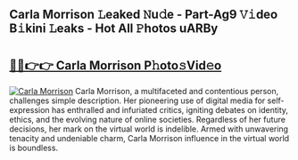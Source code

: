 ## Carla Morrison 𝙻eaked 𝙽u𝚍e - Part-Ag9 𝚅𝚒deo B𝚒kini 𝙻eaks - Hot All 𝙿hotos uARBy

# <h2><a href="http://ld48oo1.urlbe.top/?page=Carla+Morrison">🔗🔗👉👉 Carla Morrison P𝚑oto𝚜Vid𝚎o</a></h2>

[![Carla Morrison](https://i.imgur.com/eBuTRDB.gif)](http://ld48oo1.urlbe.top/?page=Carla+Morrison)
Carla Morrison, a multifaceted and contentious person, challenges simple description. Her pioneering use of digital media for self-expression has enthralled and infuriated critics, igniting debates on identity, ethics, and the evolving nature of online societies. Regardless of her future decisions, her mark on the virtual world is indelible. Armed with unwavering tenacity and undeniable charm, Carla Morrison influence in the virtual world is boundless.
